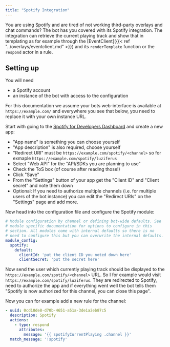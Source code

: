```yaml
---
title: "Spotify Integration"
---
```


You are using Spotify and are tired of not working third-party overlays and chat commands? The bot has you covered with its Spotify integration. The integration can retrieve the current playing track and show that in templating as for example through the [EventClient]({{< ref "../overlays/eventclient.md" >}}) and its `renderTemplate` function or the `respond` actor in a rule.

## Setting up

You will need

- a Spotify account
- an instance of the bot with access to the configuration

For this documentation we assume your bots web-interface is available at `https://example.com/` and everywhere you see that below, you need to replace it with your own instance URL.

Start with going to the [Spotify for Developers Dashboard](https://developer.spotify.com/dashboard) and create a new app:

- "App name" is something you can choose yourself
- "App description" is also required, choose yourself
- "Redirect URI" must be `https://example.com/spotify/<channel>` so for exmaple `https://example.com/spotify/luziferus`
- Select "Web API" for the "API/SDKs you are planning to use"
- Check the ToS box (of course after reading those!)
- Click "Save"
- From the "Settings" button of your app get the "Client ID" and "Client secret" and note them down
- Optional: If you need to authorize multiple channels (i.e. for multiple users of the bot instance) you can edit the "Redirect URIs" on the "Settings" page and add more.

Now head into the configuration file and configure the Spotify module:

```yaml
# Module configuration by channel or defining bot-wide defaults. See
# module specific documentation for options to configure in this
# section. All modules come with internal defaults so there is no
# need to configure this but you can overwrite the internal defaults.
module_config:
  spotify:
    default:
      clientId: 'put the client ID you noted down here'
      clientSecret: 'put the secret here'
```

Now send the user which currently playing track should be displayed to the `https://example.com/spotify/<channel>` URL. So I for example would visit `https://example.com/spotify/luziferus`. They are redirected to Spotify, need to authorize the app and if everything went well the bot tells them "Spotify is now authorized for this channel, you can close this page".

Now you can for example add a new rule for the channel:
```yaml
- uuid: 0cd18de8-d70b-4651-a51a-3de1a2eb87c5
  description: Spotify
  actions:
    - type: respond
      attributes:
        message: '{{ spotifyCurrentPlaying .channel }}'
  match_message: '!spotify'
```
